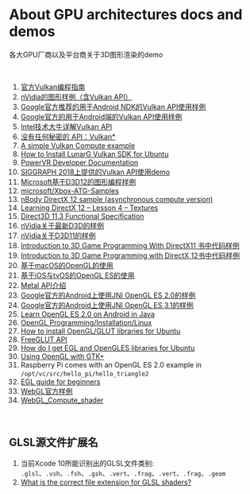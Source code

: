 # About GPU architectures docs and demos
各大GPU厂商以及平台商关于3D图形渲染的demo

<br />

1. [官方Vulkan编程指南](http://www.vulkanprogrammingguide.com)
1. [nVidia的图形样例（含Vulkan API）](https://github.com/NVIDIAGameWorks/GraphicsSamples/tree/master/samples)
1. [Google官方推荐的用于Android NDK的Vulkan API使用样例](https://github.com/LunarG/VulkanSamples)
1. [Google官方的用于Android端的Vulkan API使用样例](https://github.com/googlesamples/android-vulkan-tutorials)
1. [Intel技术大牛详解Vulkan API](https://github.com/GameTechDev/IntroductionToVulkan)
1. [没有任何秘密的 API：Vulkan*](https://software.intel.com/zh-cn/articles/api-without-secrets-introduction-to-vulkan-preface)
1. [A simple Vulkan Compute example](http://www.duskborn.com/posts/a-simple-vulkan-compute-example/)
1. [How to Install LunarG Vulkan SDK for Ubuntu](https://support.amd.com/en-us/kb-articles/Pages/Install-LunarG-Vulkan-SDK.aspx)
1. [PowerVR Developer Documentation](https://docs.imgtec.com)
1. [SIGGRAPH 2018上提供的Vulkan API使用demo](http://web.engr.oregonstate.edu/~mjb/vulkan/)
1. [Microsoft基于D3D12的图形编程样例](https://github.com/Microsoft/DirectX-Graphics-Samples)
1. [microsoft/Xbox-ATG-Samples](https://github.com/microsoft/Xbox-ATG-Samples)
1. [nBody DirectX 12 sample (asynchronous compute version)](https://gpuopen.com/gaming-product/nbody-directx-12-async-compute-edition/)
1. [Learning DirectX 12 – Lesson 4 – Textures](https://www.3dgep.com/learning-directx-12-4)
1. [Direct3D 11.3 Functional Specification](https://microsoft.github.io/DirectX-Specs/d3d/archive/D3D11_3_FunctionalSpec.htm)
1. [nVidia关于最新D3D的样例](https://developer.nvidia.com/gameworks-directx-samples)
1. [nVidia关于D3D11的样例](https://developer.nvidia.com/dx11-samples)
1. [Introduction to 3D Game Programming With DirectX11 书中代码样例](https://github.com/jjuiddong/Introduction-to-3D-Game-Programming-With-DirectX11)
1. [Introduction to 3D Game Programming with DirectX 12书中代码样例](https://github.com/d3dcoder/d3d12book/)
1. [基于macOS的OpenGL的使用](https://developer.apple.com/opengl/)
1. [基于iOS与tvOS的OpenGL ES的使用](https://developer.apple.com/opengl-es/)
1. [Metal API介绍](https://developer.apple.com/metal/)
1. [Google官方的Android上使用JNI OpenGL ES 2.0的样例](https://github.com/googlesamples/android-ndk/tree/master/hello-gl2)
1. [Google官方的Android上使用JNI OpenGL ES 3.1的样例](https://github.com/googlesamples/android-ndk/tree/master/gles3jni)
1. [Learn OpenGL ES 2.0 on Android in Java](http://www.learnopengles.com/android-lesson-one-getting-started/)
1. [OpenGL Programming/Installation/Linux](https://en.wikibooks.org/wiki/OpenGL_Programming/Installation/Linux)
1. [How to install OpenGL/GLUT libraries for Ubuntu](https://askubuntu.com/questions/96087/how-to-install-opengl-glut-libraries)
1. [FreeGLUT API](http://freeglut.sourceforge.net/docs/api.php)
1. [How do I get EGL and OpenGLES libraries for Ubuntu](https://askubuntu.com/questions/244133/how-do-i-get-egl-and-opengles-libraries-for-ubuntu-running-on-virtualbox)
1. [Using OpenGL with GTK+](https://www.bassi.io/articles/2015/02/17/using-opengl-with-gtk/)
1. Raspberry Pi comes with an OpenGL ES 2.0 example in `/opt/vc/src/hello_pi/hello_triangle2`
1. [EGL guide for beginners](https://stackoverflow.com/questions/19212145/egl-guide-for-beginners)
1. [WebGL官方样例](https://github.com/WebGLSamples)
1. [WebGL_Compute_shader](https://github.com/9ballsyndrome/WebGL_Compute_shader)

<br/>

## GLSL源文件扩展名

1. 当前Xcode 10所能识别出的GLSL文件类别: `.glsl`、`.vsh`、`.fsh`、`.gsh`、`.vert`、`.frag`、`.vert`、`.frag`、`.geom`
1. [What is the correct file extension for GLSL shaders?](https://stackoverflow.com/questions/6432838/what-is-the-correct-file-extension-for-glsl-shaders)

